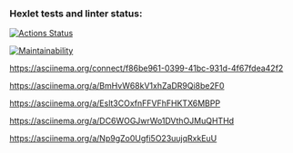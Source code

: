 ### Hexlet tests and linter status:

[![Actions Status](https://github.com/willifin/frontend-project-44/actions/workflows/hexlet-check.yml/badge.svg)](https://github.com/willifin/frontend-project-44/actions)

[![Maintainability](https://api.codeclimate.com/v1/badges/7688aefff551ad371df5/maintainability)](https://codeclimate.com/github/willifin/frontend-project-44/maintainability)

https://asciinema.org/connect/f86be961-0399-41bc-931d-4f67fdea42f2

https://asciinema.org/a/BmHvW68kV1xhZaDR9Qi8be2F0

https://asciinema.org/a/Eslt3COxfnFFVFhFHKTX6MBPP

https://asciinema.org/a/DC6WOGJwrWo1DVthOJMuQHTHd

https://asciinema.org/a/Np9gZo0Ugfi5O23uujqRxkEuU
